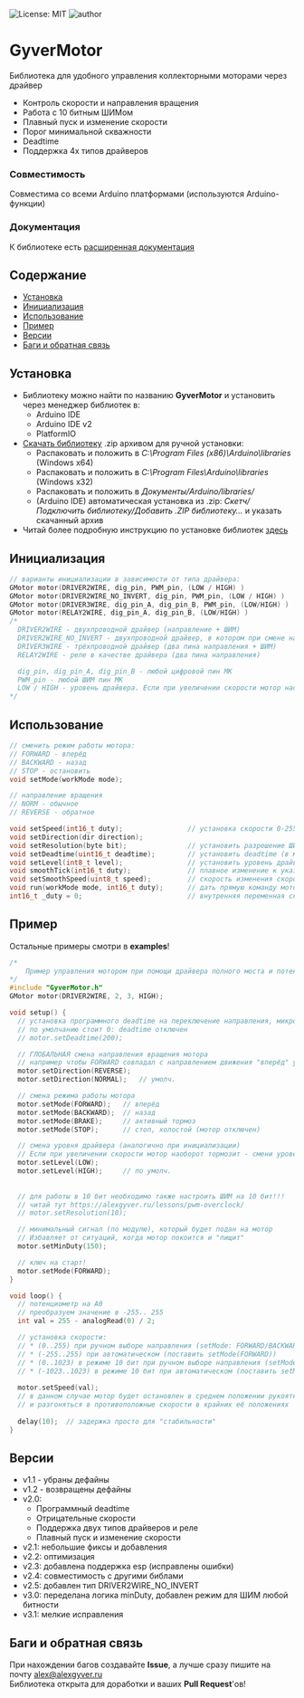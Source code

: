 ![License: MIT](https://img.shields.io/badge/License-MIT-green.svg)
![author](https://img.shields.io/badge/author-AlexGyver-informational.svg)
# GyverMotor
Библиотека для удобного управления коллекторными моторами через драйвер
- Контроль скорости и направления вращения
- Работа с 10 битным ШИМом
- Плавный пуск и изменение скорости
- Порог минимальной скважности
- Deadtime
- Поддержка 4х типов драйверов

### Совместимость
Совместима со всеми Arduino платформами (используются Arduino-функции)

### Документация
К библиотеке есть [расширенная документация](https://alexgyver.ru/GyverMotor/)

## Содержание
- [Установка](#install)
- [Инициализация](#init)
- [Использование](#usage)
- [Пример](#example)
- [Версии](#versions)
- [Баги и обратная связь](#feedback)

<a id="install"></a>
## Установка
- Библиотеку можно найти по названию **GyverMotor** и установить через менеджер библиотек в:
    - Arduino IDE
    - Arduino IDE v2
    - PlatformIO
- [Скачать библиотеку](https://github.com/GyverLibs/GyverMotor/archive/refs/heads/main.zip) .zip архивом для ручной установки:
    - Распаковать и положить в *C:\Program Files (x86)\Arduino\libraries* (Windows x64)
    - Распаковать и положить в *C:\Program Files\Arduino\libraries* (Windows x32)
    - Распаковать и положить в *Документы/Arduino/libraries/*
    - (Arduino IDE) автоматическая установка из .zip: *Скетч/Подключить библиотеку/Добавить .ZIP библиотеку…* и указать скачанный архив
- Читай более подробную инструкцию по установке библиотек [здесь](https://alexgyver.ru/arduino-first/#%D0%A3%D1%81%D1%82%D0%B0%D0%BD%D0%BE%D0%B2%D0%BA%D0%B0_%D0%B1%D0%B8%D0%B1%D0%BB%D0%B8%D0%BE%D1%82%D0%B5%D0%BA)

<a id="init"></a>
## Инициализация
```cpp
// варианты инициализации в зависимости от типа драйвера:
GMotor motor(DRIVER2WIRE, dig_pin, PWM_pin, (LOW / HIGH) )
GMotor motor(DRIVER2WIRE_NO_INVERT, dig_pin, PWM_pin, (LOW / HIGH) )
GMotor motor(DRIVER3WIRE, dig_pin_A, dig_pin_B, PWM_pin, (LOW/HIGH) )
GMotor motor(RELAY2WIRE, dig_pin_A, dig_pin_B, (LOW/HIGH) )
/*
  DRIVER2WIRE - двухпроводной драйвер (направление + ШИМ)
  DRIVER2WIRE_NO_INVERT - двухпроводной драйвер, в котором при смене направления не нужна инверсия ШИМ
  DRIVER3WIRE - трёхпроводной драйвер (два пина направления + ШИМ)
  RELAY2WIRE - реле в качестве драйвера (два пина направления)

  dig_pin, dig_pin_A, dig_pin_B - любой цифровой пин МК
  PWM_pin - любой ШИМ пин МК
  LOW / HIGH - уровень драйвера. Если при увеличении скорости мотор наоборот тормозит - смени уровень
*/
```

<a id="usage"></a>
## Использование
```cpp
// сменить режим работы мотора:  
// FORWARD - вперёд
// BACKWARD - назад
// STOP - остановить
void setMode(workMode mode);

// направление вращения  
// NORM - обычное
// REVERSE - обратное

void setSpeed(int16_t duty);                // установка скорости 0-255 (8 бит) и 0-1023 (10 бит)
void setDirection(dir direction);
void setResolution(byte bit);               // установить разрешение ШИМ в битах (по умолч 8)
void setDeadtime(uint16_t deadtime);        // установить deadtime (в микросекундах). По умолч 0
void setLevel(int8_t level);                // установить уровень драйвера (по умолч. HIGH)
void smoothTick(int16_t duty);              // плавное изменение к указанной скорости
void setSmoothSpeed(uint8_t speed);         // скорость изменения скорости
void run(workMode mode, int16_t duty);      // дать прямую команду мотору (без смены режима)
int16_t _duty = 0;                          // внутренняя переменная скважности для отладки
```

<a id="example"></a>
## Пример
Остальные примеры смотри в **examples**!
```cpp
/*
	Пример управления мотором при помощи драйвера полного моста и потенциометра
*/
#include "GyverMotor.h"
GMotor motor(DRIVER2WIRE, 2, 3, HIGH);

void setup() {
  // установка программного deadtime на переключение направления, микросекунды
  // по умолчанию стоит 0: deadtime отключен
  // motor.setDeadtime(200);

  // ГЛОБАЛЬНАЯ смена направления вращения мотора
  // например чтобы FORWARD совпадал с направлением движения "вперёд" у машинки  
  motor.setDirection(REVERSE);
  motor.setDirection(NORMAL);   // умолч.

  // смена режима работы мотора
  motor.setMode(FORWARD);   // вперёд
  motor.setMode(BACKWARD);  // назад
  motor.setMode(BRAKE);  	// активный тормоз
  motor.setMode(STOP);      // стоп, холостой (мотор отключен)

  // смена уровня драйвера (аналогично при инициализации)
  // Если при увеличении скорости мотор наоборот тормозит - смени уровень
  motor.setLevel(LOW);
  motor.setLevel(HIGH);     // по умолч.
  
  
  // для работы в 10 бит необходимо также настроить ШИМ на 10 бит!!!
  // читай тут https://alexgyver.ru/lessons/pwm-overclock/
  // motor.setResolution(10);

  // минимальный сигнал (по модулю), который будет подан на мотор
  // Избавляет от ситуаций, когда мотор покоится и "пищит"
  motor.setMinDuty(150);

  // ключ на старт!
  motor.setMode(FORWARD);
}

void loop() {
  // потенциометр на А0
  // преобразуем значение в -255.. 255
  int val = 255 - analogRead(0) / 2;

  // установка скорости:
  // * (0..255) при ручном выборе направления (setMode: FORWARD/BACKWARD)
  // * (-255..255) при автоматическом (поставить setMode(FORWARD))
  // * (0..1023) в режиме 10 бит при ручном выборе направления (setMode: FORWARD/BACKWARD)
  // * (-1023..1023) в режиме 10 бит при автоматическом (поставить setMode(FORWARD))    
  
  motor.setSpeed(val);
  // в данном случае мотор будет остановлен в среднем положении рукоятки
  // и разгоняться в противоположные скорости в крайних её положениях
  
  delay(10);  // задержка просто для "стабильности"
}

```

<a id="versions"></a>
## Версии
- v1.1 - убраны дефайны
- v1.2 - возвращены дефайны
- v2.0:
    - Программный deadtime
    - Отрицательные скорости
    - Поддержка двух типов драйверов и реле
    - Плавный пуск и изменение скорости
- v2.1: небольшие фиксы и добавления
- v2.2: оптимизация
- v2.3: добавлена поддержка esp (исправлены ошибки)
- v2.4: совместимость с другими библами
- v2.5: добавлен тип DRIVER2WIRE_NO_INVERT
- v3.0: переделана логика minDuty, добавлен режим для ШИМ любой битности
- v3.1: мелкие исправления

<a id="feedback"></a>
## Баги и обратная связь
При нахождении багов создавайте **Issue**, а лучше сразу пишите на почту [alex@alexgyver.ru](mailto:alex@alexgyver.ru)  
Библиотека открыта для доработки и ваших **Pull Request**'ов!